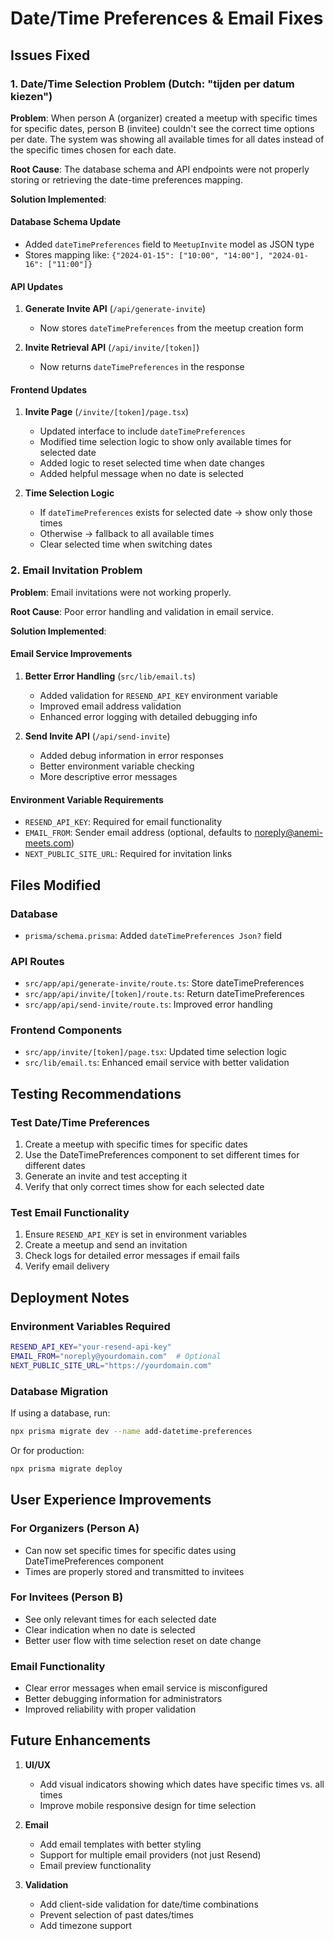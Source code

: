 # Date/Time Preferences & Email Fixes

## Issues Fixed

### 1. Date/Time Selection Problem (Dutch: "tijden per datum kiezen")

**Problem**: When person A (organizer) created a meetup with specific times for specific dates, person B (invitee) couldn't see the correct time options per date. The system was showing all available times for all dates instead of the specific times chosen for each date.

**Root Cause**: The database schema and API endpoints were not properly storing or retrieving the date-time preferences mapping.

**Solution Implemented**:

#### Database Schema Update
- Added `dateTimePreferences` field to `MeetupInvite` model as JSON type
- Stores mapping like: `{"2024-01-15": ["10:00", "14:00"], "2024-01-16": ["11:00"]}`

#### API Updates
1. **Generate Invite API** (`/api/generate-invite`)
   - Now stores `dateTimePreferences` from the meetup creation form
   
2. **Invite Retrieval API** (`/api/invite/[token]`)
   - Now returns `dateTimePreferences` in the response

#### Frontend Updates
1. **Invite Page** (`/invite/[token]/page.tsx`)
   - Updated interface to include `dateTimePreferences`
   - Modified time selection logic to show only available times for selected date
   - Added logic to reset selected time when date changes
   - Added helpful message when no date is selected

2. **Time Selection Logic**
   - If `dateTimePreferences` exists for selected date → show only those times
   - Otherwise → fallback to all available times
   - Clear selected time when switching dates

### 2. Email Invitation Problem

**Problem**: Email invitations were not working properly.

**Root Cause**: Poor error handling and validation in email service.

**Solution Implemented**:

#### Email Service Improvements
1. **Better Error Handling** (`src/lib/email.ts`)
   - Added validation for `RESEND_API_KEY` environment variable
   - Improved email address validation
   - Enhanced error logging with detailed debugging info

2. **Send Invite API** (`/api/send-invite`)
   - Added debug information in error responses
   - Better environment variable checking
   - More descriptive error messages

#### Environment Variable Requirements
- `RESEND_API_KEY`: Required for email functionality
- `EMAIL_FROM`: Sender email address (optional, defaults to noreply@anemi-meets.com)
- `NEXT_PUBLIC_SITE_URL`: Required for invitation links

## Files Modified

### Database
- `prisma/schema.prisma`: Added `dateTimePreferences Json?` field

### API Routes
- `src/app/api/generate-invite/route.ts`: Store dateTimePreferences
- `src/app/api/invite/[token]/route.ts`: Return dateTimePreferences
- `src/app/api/send-invite/route.ts`: Improved error handling

### Frontend Components
- `src/app/invite/[token]/page.tsx`: Updated time selection logic
- `src/lib/email.ts`: Enhanced email service with better validation

## Testing Recommendations

### Test Date/Time Preferences
1. Create a meetup with specific times for specific dates
2. Use the DateTimePreferences component to set different times for different dates
3. Generate an invite and test accepting it
4. Verify that only correct times show for each selected date

### Test Email Functionality
1. Ensure `RESEND_API_KEY` is set in environment variables
2. Create a meetup and send an invitation
3. Check logs for detailed error messages if email fails
4. Verify email delivery

## Deployment Notes

### Environment Variables Required
```bash
RESEND_API_KEY="your-resend-api-key"
EMAIL_FROM="noreply@yourdomain.com"  # Optional
NEXT_PUBLIC_SITE_URL="https://yourdomain.com"
```

### Database Migration
If using a database, run:
```bash
npx prisma migrate dev --name add-datetime-preferences
```

Or for production:
```bash
npx prisma migrate deploy
```

## User Experience Improvements

### For Organizers (Person A)
- Can now set specific times for specific dates using DateTimePreferences component
- Times are properly stored and transmitted to invitees

### For Invitees (Person B)
- See only relevant times for each selected date
- Clear indication when no date is selected
- Better user flow with time selection reset on date change

### Email Functionality
- Clear error messages when email service is misconfigured
- Better debugging information for administrators
- Improved reliability with proper validation

## Future Enhancements

1. **UI/UX**
   - Add visual indicators showing which dates have specific times vs. all times
   - Improve mobile responsive design for time selection

2. **Email**
   - Add email templates with better styling
   - Support for multiple email providers (not just Resend)
   - Email preview functionality

3. **Validation**
   - Add client-side validation for date/time combinations
   - Prevent selection of past dates/times
   - Add timezone support